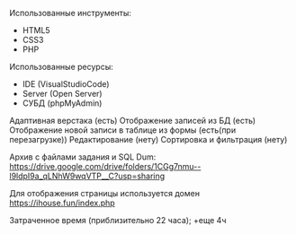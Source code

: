 Использованные инструменты:
- HTML5
- CSS3
- PHP 

Использованные ресурсы:
- IDE (VisualStudioCode)
- Server (Open Server)
- СУБД (phpMyAdmin)

Адаптивная верстака (есть)
Отображение записей из БД (есть)
Отображение новой записи в таблице из формы (есть(при перезагрузке))
Редактирование (нету)
Сортировка и фильтрация (нету)

Архив с файлами задания и SQL Dum:
https://drive.google.com/drive/folders/1CGg7nmu--l9ldpI9a_qLNhW9wqVTP__C?usp=sharing

Для отображения страницы используется домен
https://ihouse.fun/index.php

Затраченное время (приблизительно 22 часа);
+еще 4ч
